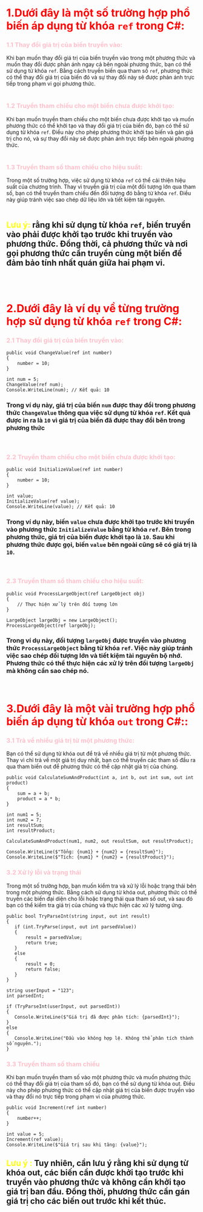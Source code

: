 # <span style="color:red">1.Dưới đây là một số trường hợp phổ biến áp dụng từ khóa ```ref``` trong C#:</sapn>

### <span style="color:pink">1.1 Thay đổi giá trị của biến truyền vào:</span> 
Khi bạn muốn thay đổi giá trị của biến truyền vào trong một phương thức và muốn thay đổi được phản ánh ngay cả bên ngoài phương thức, bạn có thể sử dụng từ khóa ```ref```. Bằng cách truyền biến qua tham số ``ref``, phương thức có thể thay đổi giá trị của biến đó và sự thay đổi này sẽ được phản ánh trực tiếp trong phạm vi gọi phương thức.
<br></br>

### <span style="color : pink">1.2 Truyền tham chiếu cho một biến chưa được khởi tạo:</span>
 Khi bạn muốn truyền tham chiếu cho một biến chưa được khởi tạo và muốn phương thức có thể khởi tạo và thay đổi giá trị của biến đó, bạn có thể sử dụng từ khóa ``ref``. Điều này cho phép phương thức khởi tạo biến và gán giá trị cho nó, và sự thay đổi này sẽ được phản ánh trực tiếp bên ngoài phương thức.
<br></br>

### <span style = "color : pink">1.3 Truyền tham số tham chiếu cho hiệu suất: </span>
 Trong một số trường hợp, việc sử dụng từ khóa ``ref`` có thể cải thiện hiệu suất của chương trình. Thay vì truyền giá trị của một đối tượng lớn qua tham số, bạn có thể truyền tham chiếu đến đối tượng đó bằng từ khóa ``ref``. Điều này giúp tránh việc sao chép dữ liệu lớn và tiết kiệm tài nguyên.
<br></br>


## <span style = "color : yellow">Lưu ý: </span>rằng khi sử dụng từ khóa ``ref``, biến truyền vào phải được khởi tạo trước khi truyền vào phương thức. Đồng thời, cả phương thức và nơi gọi phương thức cần truyền cùng một biến để đảm bảo tính nhất quán giữa hai phạm vi.
<br></br>


# <span style ="color :red">2.Dưới đây là ví dụ về từng trường hợp sử dụng từ khóa ``ref`` trong C#: </span>

### <span style = "color : pink">2.1 Thay đổi giá trị của biến truyền vào: </span>
```
public void ChangeValue(ref int number)
{
    number = 10;
}

int num = 5;
ChangeValue(ref num);
Console.WriteLine(num); // Kết quả: 10
```
### Trong ví dụ này, giá trị của biến `num` được thay đổi trong phương thức `ChangeValue` thông qua việc sử dụng từ khóa ```ref```. Kết quả được in ra là `10` vì giá trị của biến đã được thay đổi bên trong phương thức
<br>

### <span style = "color : pink">2.2 Truyền tham chiếu cho một biến chưa được khởi tạo: </span>
```
public void InitializeValue(ref int number)
{
    number = 10;
}

int value;
InitializeValue(ref value);
Console.WriteLine(value); // Kết quả: 10
```
### Trong ví dụ này, biến `value` chưa được khởi tạo trước khi truyền vào phương thức `InitializeValue` bằng từ khóa ```ref```. Bên trong phương thức, giá trị của biến được khởi tạo là `10`. Sau khi phương thức được gọi, biến `value` bên ngoài cũng sẽ có giá trị là `10`.
<br>

### <span style ="color:pink">2.3 Truyền tham số tham chiếu cho hiệu suất:</span>
```
public void ProcessLargeObject(ref LargeObject obj)
{
    // Thực hiện xử lý trên đối tượng lớn
}

LargeObject largeObj = new LargeObject();
ProcessLargeObject(ref largeObj);
```
### Trong ví dụ này, đối tượng `largeObj` được truyền vào phương thức `ProcessLargeObject` bằng từ khóa `ref`. Việc này giúp tránh việc sao chép đối tượng lớn và tiết kiệm tài nguyên bộ nhớ. Phương thức có thể thực hiện các xử lý trên đối tượng `largeObj` mà không cần sao chép nó.
<br>

# <span style="color:red">3.Dưới đây là một vài trường hợp phổ biến áp dụng từ khóa `out` trong C#::</sapn>

### <span style="color:pink">3.1 Trả về nhiều giá trị từ một phương thức:</span> 
Bạn có thể sử dụng từ khóa out để trả về nhiều giá trị từ một phương thức. Thay vì chỉ trả về một giá trị duy nhất, bạn có thể truyền các tham số đầu ra qua tham biến out để phương thức có thể cập nhật giá trị của chúng.
```
public void CalculateSumAndProduct(int a, int b, out int sum, out int product)
{
    sum = a + b;
    product = a * b;
}

int num1 = 5;
int num2 = 7;
int resultSum;
int resultProduct;

CalculateSumAndProduct(num1, num2, out resultSum, out resultProduct);

Console.WriteLine($"Tổng: {num1} + {num2} = {resultSum}");
Console.WriteLine($"Tích: {num1} * {num2} = {resultProduct}");
```
### <span style ="color:pink">3.2 Xử lý lỗi và trạng thái</span>
 Trong một số trường hợp, bạn muốn kiểm tra và xử lý lỗi hoặc trạng thái bên trong một phương thức. Bằng cách sử dụng từ khóa out, phương thức có thể truyền các biến đại diện cho lỗi hoặc trạng thái qua tham số out, và sau đó bạn có thể kiểm tra giá trị của chúng và thực hiện các xử lý tương ứng.
 ```
 public bool TryParseInt(string input, out int result)
{
    if (int.TryParse(input, out int parsedValue))
    {
        result = parsedValue;
        return true;
    }
    else
    {
        result = 0;
        return false;
    }
}

string userInput = "123";
int parsedInt;

if (TryParseInt(userInput, out parsedInt))
{
    Console.WriteLine($"Giá trị đã được phân tích: {parsedInt}");
}
else
{
    Console.WriteLine("Đầu vào không hợp lệ. Không thể phân tích thành số nguyên.");
}
```
### <span style ="color:pink">3.3 Truyền tham số tham chiếu </span>
Khi bạn muốn truyền tham số vào một phương thức và muốn phương thức có thể thay đổi giá trị của tham số đó, bạn có thể sử dụng từ khóa out. Điều này cho phép phương thức có thể cập nhật giá trị của biến được truyền vào và thay đổi nó trực tiếp trong phạm vi của phương thức.
```
public void Increment(ref int number)
{
    number++;
}

int value = 5;
Increment(ref value);
Console.WriteLine($"Giá trị sau khi tăng: {value}");

```
## <span style= "color :yellow">Lưu ý : </span>Tuy nhiên, cần lưu ý rằng khi sử dụng từ khóa out, các biến cần được khởi tạo trước khi truyền vào phương thức và không cần khởi tạo giá trị ban đầu. Đồng thời, phương thức cần gán giá trị cho các biến out trước khi kết thúc.
